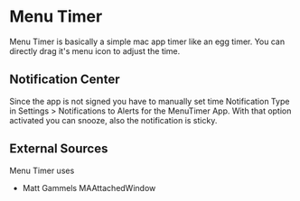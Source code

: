 # Menu Timer
Menu Timer is basically a simple mac app timer like an egg timer. You can directly drag it's menu icon to adjust the time.

## Notification Center
Since the app is not signed you have to manually set time Notification Type in Settings > Notifications to Alerts for the MenuTimer App. With that option activated you can snooze, also the notification is sticky.

## External Sources
Menu Timer uses 

* Matt Gammels MAAttachedWindow